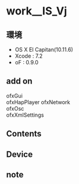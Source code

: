 # work__IS_Vj #

## 環境 ##
*	OS X El Capitan(10.11.6)
*	Xcode : 7.2
*	oF : 0.9.0

## add on ##
ofxGui  
ofxHapPlayer
ofxNetwork  
ofxOsc  
ofxXmlSettings  

## Contents ##


## Device ##


## note ##



